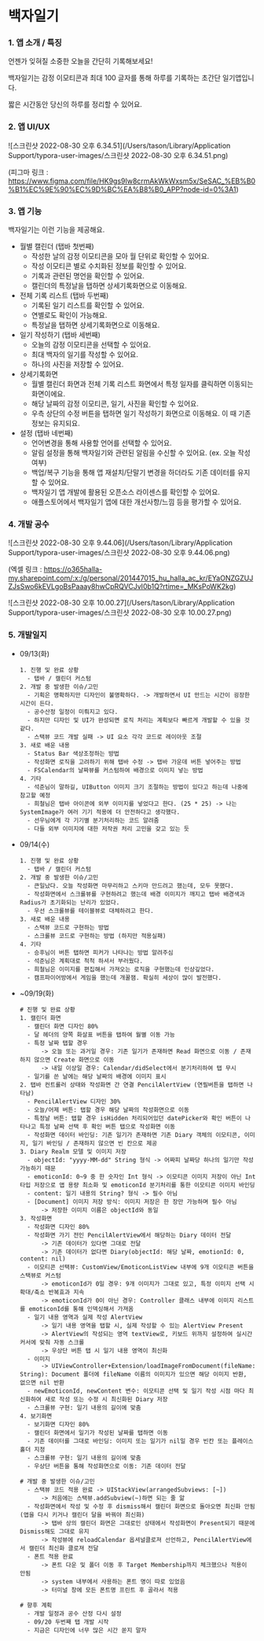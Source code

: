 # 백자일기

### 1. 앱 소개 / 특징

언젠가 잊혀질 소중한 오늘을 간단히 기록해보세요!

백자일기는 감정 이모티콘과 최대 100 글자를 통해 하루를 기록하는 초간단 일기앱입니다.

짧은 시간동안 당신의 하루를 정리할 수 있어요.



### 2. 앱 UI/UX

![스크린샷 2022-08-30 오후 6.34.51](/Users/tason/Library/Application Support/typora-user-images/스크린샷 2022-08-30 오후 6.34.51.png)

(피그마 링크 : https://www.figma.com/file/HK9gs9Iw8crmAkWkWxsm5x/SeSAC_%EB%B0%B1%EC%9E%90%EC%9D%BC%EA%B8%B0_APP?node-id=0%3A1)



### 3. 앱 기능

백자일기는 이런 기능을 제공해요.

- 월별 캘린더 (탭바 첫번째)
  - 작성한 날의 감정 이모티콘을 모아 월 단위로 확인할 수 있어요.
  - 작성 이모티콘 별로 수치화된 정보를 확인할 수 있어요.
  - 기록과 관련된 명언을 확인할 수 있어요.
  - 캘린더의 특정날을 탭하면 상세기록화면으로 이동해요.
- 전체 기록 리스트 (탭바 두번째)
  - 기록된 일기 리스트를 확인할 수 있어요. 
  - 연별로도 확인이 가능해요.
  - 특정날을 탭하면 상세기록화면으로 이동해요.
- 일기 작성하기 (탭바 세번째)
  - 오늘의 감정 이모티콘을 선택할 수 있어요.
  - 최대 백자의 일기를 작성할 수 있어요.
  - 하나의 사진을 저장할 수 있어요.
- 상세기록화면 
  - 월별 캘린더 화면과 전체 기록 리스트 화면에서 특정 일자를 클릭하면 이동되는 화면이에요.
  - 해당 날짜의 감정 이모티콘, 일기, 사진을 확인할 수 있어요.
  - 우측 상단의 수정 버튼을 탭하면 일기 작성하기 화면으로 이동해요. 이 때 기존 정보는 유지되요.
- 설정 (탭바 네번째)
  - 언어변경을 통해 사용할 언어를 선택할 수 있어요.
  - 알림 설정을 통해 백자일기와 관련된 알림을 수신할 수 있어요. (ex. 오늘 작성 여부)
  - 백업/복구 기능을 통해 앱 재설치/단말기 변경을 하더라도 기존 데이터를 유지할 수 있어요.
  - 백자일기 앱 개발에 활용된 오픈소스 라이센스를 확인할 수 있어요.
  - 애플스토어에서 백자일기 앱에 대한 개선사항/느낌 등을 평가할 수 있어요.



### 4. 개발 공수

![스크린샷 2022-08-30 오후 9.44.06](/Users/tason/Library/Application Support/typora-user-images/스크린샷 2022-08-30 오후 9.44.06.png)

(엑셀 링크 : https://o365halla-my.sharepoint.com/:x:/g/personal/201447015_hu_halla_ac_kr/EYaONZGZUJZJsSwo6kEVLgoBsPaaay8hwCpRQVCJvI0b1Q?rtime=_MKsPoWK2kg)



![스크린샷 2022-08-30 오후 10.00.27](/Users/tason/Library/Application Support/typora-user-images/스크린샷 2022-08-30 오후 10.00.27.png)



### 5. 개발일지

- 09/13(화)

  ~~~
  1. 진행 및 완료 상황
  	- 탭바 / 캘린더 커스텀
  2. 개발 중 발생한 이슈/고민
  	- 기획은 명확하지만 디자인이 불명확하다. -> 개발하면서 UI 만드는 시간이 굉장한 시간이 든다.
  	- 공수산정 일정이 미뤄지고 있다.
  	- 하지만 디자인 및 UI가 완성되면 로직 처리는 계획보다 빠르게 개발할 수 있을 것 같다.
  	- 스택뷰 코드 개발 실패 -> UI 요소 각각 코드로 레이아웃 조절
  3. 새로 배운 내용
  	- Status Bar 색상조정하는 방법
  	- 작성화면 로직을 고려하기 위해 탭바 수정 -> 탭바 가운데 버튼 넣어주는 방법
  	- FSCalendar의 날짜뷰를 커스텀하여 배경으로 이미지 넣는 방법
  4. 기타
  	- 석준님이 말하길, UIButton 이미지 크기 조절하는 방법이 있다고 하는데 나중에 참고할 예정
  	- 희철님은 탭바 아이콘에 외부 이미지를 넣었다고 한다. (25 * 25) -> 나는 SystemImage가 여러 기기 적용에 더 안전하다고 생각했다.
  	- 선우님에게 각 기기별 분기처리하는 코드 알려줌
  	- 다들 외부 이미지에 대한 저작권 처리 고민을 갖고 있는 듯
  ~~~


- 09/14(수)

  ~~~
  1. 진행 및 완료 상황
  	- 탭바 / 캘린더 커스텀
  2. 개발 중 발생한 이슈/고민
  	- 큰일났다. 오늘 작성화면 마무리하고 스키마 만드려고 했는데, 모두 못했다.
  	- 작성화면에서 스크롤뷰를 구현하려고 했는데 배경 이미지가 깨지고 탭바 배경색과 Radius가 초기화되는 난리가 있었다.
  	- 우선 스크롤뷰를 테이블뷰로 대체하려고 한다.
  3. 새로 배운 내용
  	- 스택뷰 코드로 구현하는 방법
  	- 스크롤뷰 코드로 구현하는 방법 (하지만 적용실패)
  4. 기타
  	- 승후님이 버튼 탭하면 피커가 나타나는 방법 알려주심
  	- 석준님은 계획대로 척척 하셔서 부러웠다.
  	- 희철님은 이미지를 편집해서 가져오는 로직을 구현했는데 인상깊었다.
  	- 캠프파이어방에서 게임을 했는데 개꿀잼. 확실히 세상이 많이 발전했다.
  ~~~

- ~09/19(화)

  ~~~
  # 진행 및 완료 상황
  1. 캘린더 화면
  	- 캘린더 화면 디자인 80%
  	- 달 헤더의 양쪽 화살표 버튼을 탭하여 월별 이동 가능
  	- 특정 날짜 탭할 경우
  		-> 오늘 또는 과거일 경우: 기존 일기가 존재하면 Read 화면으로 이동 / 존재하지 않으면 Create 화면으로 이동
  		-> 내일 이상일 경우: Calendar/didSelect에서 분기처리하여 탭 무시
  	- 일기를 쓴 날에는 해당 날짜의 배경에 이미지 표시
  2. 탭바 컨트롤러 상태와 작성화면 간 연결 PencilAlertView (연필버튼을 탭하면 나타남)
  	- PencilAlertView 디자인 30%
  	- 오늘/어제 버튼: 탭할 경우 해당 날짜의 작성화면으로 이동
  	- 특정날 버튼: 탭할 경우 isHidden 처리되어있던 datePicker와 확인 버튼이 나타나고 특정 날짜 선택 후 확인 버튼 탭으로 작성화면 이동
  	- 작성화면 데이터 바인딩: 기존 일기가 존재하면 기존 Diary 객체의 이모티콘, 이미지, 일기 바인딩 / 존재하지 않으면 빈 칸으로 제공
  3. Diary Realm 모델 및 이미지 저장
  	- objectId: "yyyy-MM-dd" String 형식 -> 어짜피 날짜당 하나의 일기만 작성 가능하기 때문
  	- emoticonId: 0~9 중 한 숫자인 Int 형식 -> 이모티콘 이미지 저장이 아닌 Int 타입 저장으로 앱 용량 최소화 및 emoticonId 분기처리를 통한 이모티콘 이미지 바인딩
  	- content: 일기 내용의 String? 형식 -> 필수 아님
  	- [Document] 이미지 저장 방식: 이미지 저장은 한 장만 가능하며 필수 아님
  		-> 저장한 이미지 이름은 objectId와 동일
  3. 작성화면
  	- 작성화면 디자인 80%
  	- 작성화면 가기 전인 PencilAlertView에서 해당하는 Diary 데이터 전달
  		-> 기존 데이터가 있다면 그대로 전달
  		-> 기존 데이터가 없다면 Diary(objectId: 해당 날짜, emotionId: 0, content: nil)
  	- 이모티콘 선택뷰: CustomView/EmoticonListView 내부에 9개 이모티콘 버튼을 스택뷰로 커스텀
  		-> emoticonId가 0일 경우: 9개 이미지가 그대로 있고, 특정 이미지 선택 시 확대/축소 반복효과 지속
  		-> emoticonId가 0이 아닌 경우: Controller 클래스 내부에 이미지 리스트를 emoticonId를 통해 인덱싱해서 가져옴
  	- 일기 내용 영역과 실제 작성 AlertView
  		-> 일기 내용 영역을 탭할 시, 실제 작성할 수 있는 AlertView Present
  		-> AlertView의 작성되는 영역 textView로, 키보드 위까지 설정하여 실시간 커서에 맞춰 자동 스크롤
  		-> 우상단 버튼 탭 시 일기 내용 영역이 최신화
  	- 이미지
  		-> UIViewController+Extension/loadImageFromDocument(fileName: String): Document 폴더에 fileName 이름의 이미지가 있으면 해당 이미지 반환, 없으면 nil 반환
  	- newEmoticonId, newContent 변수: 이모티콘 선택 및 일기 작성 시점 마다 최신화하여 새로 작성 또는 수정 시 최신화된 Diary 저장
  	- 스크롤뷰 구현: 일기 내용의 길이에 맞춤
  4. 보기화면
  	- 보기화면 디자인 80%
  	- 캘린더 화면에서 일기가 작성된 날짜를 탭하면 이동
  	- 기존 데이터를 그대로 바인딩: 이미지 또는 일기가 nil일 경우 빈칸 또는 플레이스홀더 지정
  	- 스크롤뷰 구현: 일기 내용의 길이에 맞춤
  	- 우상단 버튼을 통해 작성화면으로 이동: 기존 데이터 전달
  	
  # 개발 중 발생한 이슈/고민
  	- 스택뷰 코드 적용 완료 -> UIStackView(arrangedSubviews: [~])
  		-> 처음에는 스택뷰.addSubview(~)하면 되는 줄 앎
  	- 작성화면에서 작성 및 수정 후 dismiss해서 캘린더 화면으로 돌아오면 최신화 안됨 (앱을 다시 키거나 캘린더 달을 바꿔야 최신화)
  		-> 탭바 상의 캘린더 화면은 그대로인 상태에서 작성화면이 Present되기 때문에 Dismiss해도 그대로 유지
  		-> 작성뷰에 reloadCalendar 옵셔널클로져 선언하고, PencilAlertView에서 캘린더 최신화 클로져 전달
  	- 폰트 적용 완료
  		-> 폰트 다운 및 폴더 이동 후 Target Membership까지 체크했으나 적용이 안됨
  		-> system 내부에서 사용하는 폰트 명이 따로 있었음
  		-> 터미널 창에 모든 폰트명 프린트 후 골라서 적용
  		
  # 향후 계획
  	- 개발 일정과 공수 산정 다시 설정
  	- 09/20 두번째 탭 개발 시작
  	- 지금은 디자인에 너무 많은 시간 쏟지 말자
  ~~~
  
  
